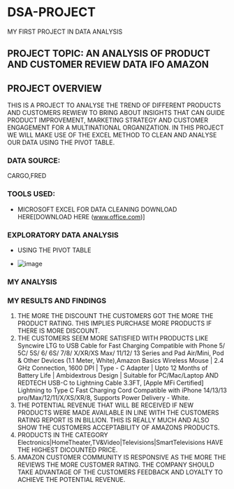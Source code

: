 # DSA-PROJECT
MY FIRST PROJECT IN DATA ANALYSIS
## PROJECT TOPIC: AN ANALYSIS OF PRODUCT AND CUSTOMER REVIEW DATA IFO AMAZON

## PROJECT OVERVIEW
THIS IS A PROJECT TO ANALYSE THE TREND OF DIFFERENT PRODUCTS AND CUSTOMERS REWIEW TO BRING ABOUT INSIGHTS THAT CAN GUIDE PRODUCT IMPROVEMENT, MARKETING STRATEGY AND CUSTOMER ENGAGEMENT FOR A MULTINATIONAL ORGANIZATION. IN THIS PROJECT WE WILL MAKE USE OF THE EXCEL METHOD TO CLEAN AND ANALYSE OUR DATA USING THE PIVOT TABLE.
### DATA SOURCE: 
CARGO,FRED
### TOOLS USED:
- MICROSOFT EXCEL FOR DATA CLEANING DOWNLOAD HERE[DOWNLOAD HERE (www.office.com)]
### EXPLORATORY DATA ANALYSIS
- USING THE PIVOT TABLE

- ![image](https://github.com/user-attachments/assets/65a40338-fa81-44ed-92f4-271008b712eb)

### MY ANALYSIS


### MY RESULTS AND FINDINGS
1. THE MORE THE DISCOUNT THE CUSTOMERS GOT THE MORE THE PRODUCT RATING. THIS IMPLIES PURCHASE MORE PRODUCTS IF THERE IS MORE DISCOUNT.
2. THE CUSTOMERS SEEM MORE SATISFIED WITH PRODUCTS LIKE Syncwire LTG to USB Cable for Fast Charging Compatible with Phone 5/ 5C/ 5S/ 6/ 6S/ 7/8/ X/XR/XS Max/ 11/12/ 13 Series and Pad Air/Mini, Pod & Other Devices (1.1 Meter, White),Amazon Basics Wireless Mouse | 2.4 GHz Connection, 1600 DPI | Type - C Adapter | Upto 12 Months of Battery Life | Ambidextrous Design | Suitable for PC/Mac/Laptop AND REDTECH USB-C to Lightning Cable 3.3FT, [Apple MFi Certified] Lightning to Type C Fast Charging Cord Compatible with iPhone 14/13/13 pro/Max/12/11/X/XS/XR/8, Supports Power Delivery - White.
3. THE POTENTIAL REVENUE THAT WILL BE RECEIVED IF NEW PRODUCTS WERE MADE AVAILABLE IN LINE WITH THE CUSTOMERS RATING REPORT IS IN BILLION. THIS IS REALLY MUCH AND ALSO SHOW THE CUSTOMERS ACCEPTABILITY OF AMAZONS PRODUCTS.
4. PRODUCTS IN THE CATEGORY Electronics|HomeTheater,TV&Video|Televisions|SmartTelevisions HAVE THE HIGHEST DICOUNTED PRICE.
5. AMAZON CUSTOMER COMMUNITY IS RESPONSIVE AS THE MORE THE REVIEWS THE MORE CUSTOMER RATING. THE COMPANY SHOULD TAKE ADVANTAGE OF THE CUSTOMERS FEEDBACK AND LOYALTY TO ACHIEVE THE POTENTIAL REVENUE.

  
